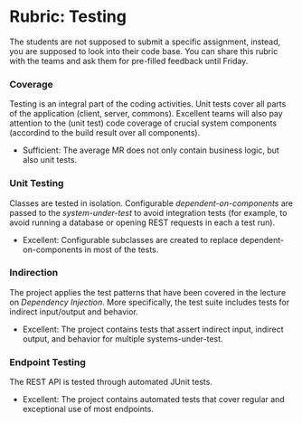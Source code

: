 # Rubric: Testing

The students are not supposed to submit a specific assignment, instead, you are supposed to look into their code base. You can share this rubric with the teams and ask them for pre-filled feedback until Friday.


### Coverage

Testing is an integral part of the coding activities. Unit tests cover all parts of the application (client, server, commons). Excellent teams will also pay attention to the (unit test) code coverage of crucial system components (accordind to the build result over all components).


- Sufficient: The average MR does not only contain business logic, but also unit tests.



### Unit Testing

Classes are tested in isolation. Configurable *dependent-on-components* are passed to the *system-under-test* to avoid integration tests (for example, to avoid running a database or opening REST requests in each a test run).


- Excellent: Configurable subclasses are created to replace dependent-on-components in most of the tests.


### Indirection

The project applies the test patterns that have been covered in the lecture on *Dependency Injection*. More specifically, the test suite includes tests for indirect input/output and behavior.

- Excellent: The project contains tests that assert indirect input, indirect output, and behavior for multiple systems-under-test.


### Endpoint Testing

The REST API is tested through automated JUnit tests.

- Excellent: The project contains automated tests that cover regular and exceptional use of most endpoints.


